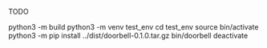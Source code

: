 TODO

python3 -m build
python3 -m venv test_env
cd test_env
source bin/activate
python3 -m pip install ../dist/doorbell-0.1.0.tar.gz 
bin/doorbell 
deactivate 